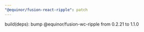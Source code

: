 ```yaml
---
"@equinor/fusion-react-ripple": patch
---
```


build(deps): bump @equinor/fusion-wc-ripple from 0.2.21 to 1.1.0
